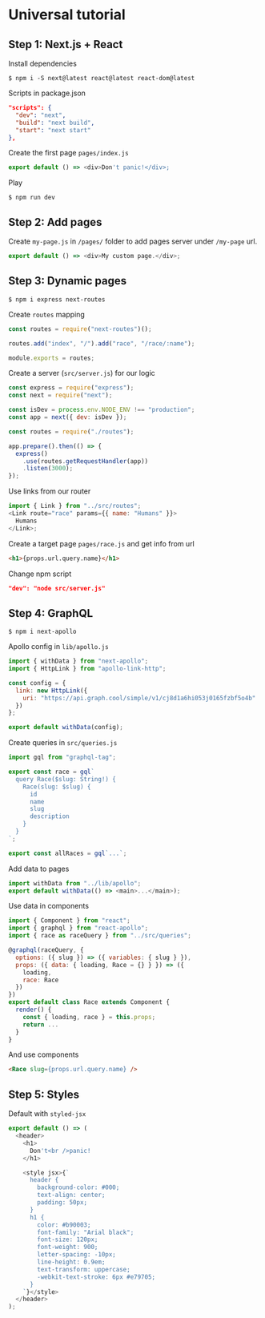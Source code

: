 # Universal tutorial

## Step 1: Next.js + React

Install dependencies

```shell
$ npm i -S next@latest react@latest react-dom@latest
```

Scripts in package.json

```json
"scripts": {
  "dev": "next",
  "build": "next build",
  "start": "next start"
},
```

Create the first page `pages/index.js`

```js
export default () => <div>Don't panic!</div>;
```

Play

```shell
$ npm run dev
```

## Step 2: Add pages

Create `my-page.js` in `/pages/` folder to add pages server under `/my-page`
url.

```js
export default () => <div>My custom page.</div>;
```

## Step 3: Dynamic pages

```shell
$ npm i express next-routes
```

Create `routes` mapping

```js
const routes = require("next-routes")();

routes.add("index", "/").add("race", "/race/:name");

module.exports = routes;
```

Create a server (`src/server.js`) for our logic

```js
const express = require("express");
const next = require("next");

const isDev = process.env.NODE_ENV !== "production";
const app = next({ dev: isDev });

const routes = require("./routes");

app.prepare().then(() => {
  express()
    .use(routes.getRequestHandler(app))
    .listen(3000);
});
```

Use links from our router

```js
import { Link } from "../src/routes";
<Link route="race" params={{ name: "Humans" }}>
  Humans
</Link>;
```

Create a target page `pages/race.js` and get info from url

```html
<h1>{props.url.query.name}</h1>
```

Change npm script

```json
"dev": "node src/server.js"
```

## Step 4: GraphQL

```shell
$ npm i next-apollo
```

Apollo config in `lib/apollo.js`

```js
import { withData } from "next-apollo";
import { HttpLink } from "apollo-link-http";

const config = {
  link: new HttpLink({
    uri: "https://api.graph.cool/simple/v1/cj8d1a6hi053j0165fzbf5o4b"
  })
};

export default withData(config);
```

Create queries in `src/queries.js`

```js
import gql from "graphql-tag";

export const race = gql`
  query Race($slug: String!) {
    Race(slug: $slug) {
      id
      name
      slug
      description
    }
  }
`;

export const allRaces = gql`...`;
```

Add data to pages

```js
import withData from "../lib/apollo";
export default withData(() => <main>...</main>);
```

Use data in components

```js
import { Component } from "react";
import { graphql } from "react-apollo";
import { race as raceQuery } from "../src/queries";

@graphql(raceQuery, {
  options: ({ slug }) => ({ variables: { slug } }),
  props: ({ data: { loading, Race = {} } }) => ({
    loading,
    race: Race
  })
})
export default class Race extends Component {
  render() {
    const { loading, race } = this.props;
    return ...
  }
}
```

And use components

```html
<Race slug={props.url.query.name} />
```

## Step 5: Styles

Default with `styled-jsx`

```js
export default () => (
  <header>
    <h1>
      Don't<br />panic!
    </h1>

    <style jsx>{`
      header {
        background-color: #000;
        text-align: center;
        padding: 50px;
      }
      h1 {
        color: #b90003;
        font-family: "Arial black";
        font-size: 120px;
        font-weight: 900;
        letter-spacing: -10px;
        line-height: 0.9em;
        text-transform: uppercase;
        -webkit-text-stroke: 6px #e79705;
      }
    `}</style>
  </header>
);
```
